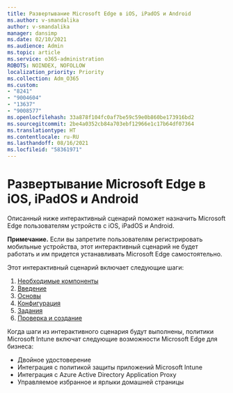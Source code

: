 ```yaml
---
title: Развертывание Microsoft Edge в iOS, iPadOS и Android
ms.author: v-smandalika
author: v-smandalika
manager: dansimp
ms.date: 02/10/2021
ms.audience: Admin
ms.topic: article
ms.service: o365-administration
ROBOTS: NOINDEX, NOFOLLOW
localization_priority: Priority
ms.collection: Adm_O365
ms.custom:
- "8241"
- "9004604"
- "13637"
- "9008577"
ms.openlocfilehash: 33a878f104fc0af7be59c59e0b860be173916bd2
ms.sourcegitcommit: 2be4a0352cb84a703ebf12966e1c17b64df07364
ms.translationtype: HT
ms.contentlocale: ru-RU
ms.lasthandoff: 08/16/2021
ms.locfileid: "58361971"
---
```

# <a name="deploy-microsoft-edge-to-ios-ipados-and-android"></a>Развертывание Microsoft Edge в iOS, iPadOS и Android

Описанный ниже интерактивный сценарий поможет назначить Microsoft Edge пользователям устройств с iOS, iPadOS и Android.

**Примечание.** Если вы запретите пользователям регистрировать мобильные устройства, этот интерактивный сценарий не будет работать и им придется устанавливать Microsoft Edge самостоятельно.

Этот интерактивный сценарий включает следующие шаги:

1. [Необходимые компоненты](https://docs.microsoft.com/mem/intune/fundamentals/guided-scenarios-edge#prerequisites)
2. [Введение](https://docs.microsoft.com/mem/intune/fundamentals/guided-scenarios-edge#step-1---introduction)
3. [Основы](https://docs.microsoft.com/mem/intune/fundamentals/guided-scenarios-edge#step-2---basics)
4. [Конфигурация](https://docs.microsoft.com/mem/intune/fundamentals/guided-scenarios-edge#step-3---configuration)
5. [Задания](https://docs.microsoft.com/mem/intune/fundamentals/guided-scenarios-edge#step-4---assignments)
6. [Проверка и создание](https://docs.microsoft.com/mem/intune/fundamentals/guided-scenarios-edge#step-5---review--create)

Когда шаги из интерактивного сценария будут выполнены, политики Microsoft Intune включат следующие возможности Microsoft Edge для бизнеса:

- Двойное удостоверение
- Интеграция с политикой защиты приложений Microsoft Intune
- Интеграция с Azure Active Directory Application Proxy
- Управляемое избранное и ярлыки домашней страницы
